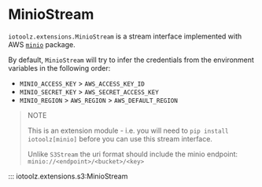 # MinioStream

`iotoolz.extensions.MinioStream` is a stream interface implemented with AWS [`minio`](https://docs.min.io/docs/python-client-api-reference.html) package.

By default, `MinioStream` will try to infer the credentials from the environment variables in the following order:

- `MINIO_ACCESS_KEY` > `AWS_ACCESS_KEY_ID`
- `MINIO_SECRET_KEY` > `AWS_SECRET_ACCESS_KEY`
- `MINIO_REGION` > `AWS_REGION` > `AWS_DEFAULT_REGION`

> NOTE
>
> This is an extension module - i.e. you will need to `pip install iotoolz[minio]` before
> you can use this stream interface.
>
> Unlike `S3Stream` the uri format should include the minio endpoint:
> `minio://<endpoint>/<bucket>/<key>`

::: iotoolz.extensions.s3:MinioStream
